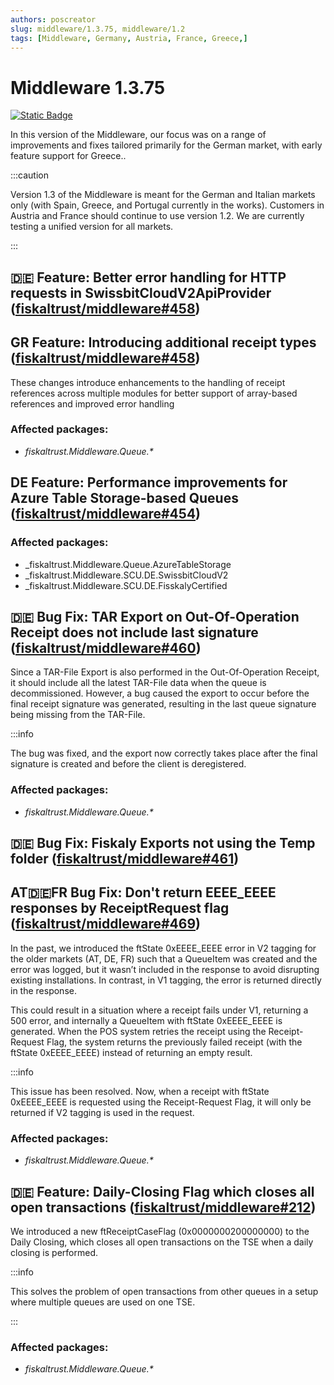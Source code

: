 ```yaml
---
authors: poscreator
slug: middleware/1.3.75, middleware/1.2
tags: [Middleware, Germany, Austria, France, Greece,]
---
```


# Middleware 1.3.75
 [![Static Badge](https://img.shields.io/badge/milestone-v1.3.75-green?logo=github)](https://github.com/fiskaltrust/middleware/milestone/7?closed=1)

 
In this version of the Middleware, our focus was on a range of improvements and fixes tailored primarily for the German market, with early feature support for Greece..
<!--truncate-->

:::caution

Version 1.3 of the Middleware is meant for the German and Italian markets only (with Spain, Greece, and Portugal currently in the works).
Customers in Austria and France should continue to use version 1.2.
We are currently testing a unified version for all markets.

:::

## 🇩🇪 Feature: Better error handling for HTTP requests in SwissbitCloudV2ApiProvider ([fiskaltrust/middleware#458](https://github.com/fiskaltrust/middleware/issues/458))
## GR Feature: Introducing additional receipt types ([fiskaltrust/middleware#458](https://github.com/fiskaltrust/middleware/issues/458))

These changes introduce enhancements to the handling of receipt references across multiple modules for better support of array-based references and improved error handling

### Affected packages:
- _fiskaltrust.Middleware.Queue.*_

## DE Feature: Performance improvements for Azure Table Storage-based Queues ([fiskaltrust/middleware#454](https://github.com/fiskaltrust/middleware/issues/454))
### Affected packages:
- _fiskaltrust.Middleware.Queue.AzureTableStorage
- _fiskaltrust.Middleware.SCU.DE.SwissbitCloudV2
- _fiskaltrust.Middleware.SCU.DE.FisskalyCertified
  
## 🇩🇪 Bug Fix: TAR Export on Out-Of-Operation Receipt does not include last signature  ([fiskaltrust/middleware#460](https://github.com/fiskaltrust/middleware/issues/460))

Since a TAR-File Export is also performed in the Out-Of-Operation Receipt, it should include  all the latest TAR-File data when the queue is decommissioned.
However, a bug caused the export to occur before the final receipt signature was generated, resulting in the last queue signature being missing from the TAR-File.

:::info

The bug was fixed, and the export now correctly takes place after the final signature is created and before the client is deregistered.

### Affected packages:
- _fiskaltrust.Middleware.Queue.*_
  
## 🇩🇪 Bug Fix: Fiskaly Exports not using the Temp folder ([fiskaltrust/middleware#461](https://github.com/fiskaltrust/middleware/issues/461))
## AT🇩🇪FR Bug Fix: Don't return EEEE_EEEE responses by ReceiptRequest flag ([fiskaltrust/middleware#469](https://github.com/fiskaltrust/middleware/issues/469))

In the past, we introduced the ftState 0xEEEE_EEEE error in V2 tagging for the older markets (AT, DE, FR) such that a QueueItem was created and the error was logged, but it wasn’t included in the response to avoid disrupting existing installations. In contrast, in V1 tagging, the error is returned directly in the response.

This could result in a situation where a receipt fails under V1, returning a 500 error, and internally a QueueItem with ftState 0xEEEE_EEEE is generated. When the POS system retries the receipt using the Receipt-Request Flag, the system returns the previously failed receipt (with the ftState 0xEEEE_EEEE) instead of returning an empty result.

:::info

This issue has been resolved. Now, when a receipt with ftState 0xEEEE_EEEE is requested using the Receipt-Request Flag, it will only be returned if V2 tagging is used in the request.

### Affected packages:
- _fiskaltrust.Middleware.Queue.*_
## 🇩🇪 Feature: Daily-Closing Flag which closes all open transactions ([fiskaltrust/middleware#212](https://github.com/fiskaltrust/middleware/issues/212))

We introduced a new ftReceiptCaseFlag (0x0000000200000000) to the Daily Closing, which closes all open transactions on the TSE when a daily closing is performed.

:::info

This solves the problem of open transactions from other queues in a setup where multiple queues are used on one TSE.

:::

### Affected packages:
- _fiskaltrust.Middleware.Queue.*_
